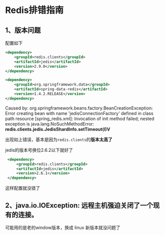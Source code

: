 # Redis排错指南

## 1、版本问题

配置如下

```xml
<dependency>
    <groupId>redis.clients</groupId>
    <artifactId>jedis</artifactId>
    <version>2.9.0</version>
</dependency>

<dependency>
    <groupId>org.springframework.data</groupId>
    <artifactId>spring-data-redis</artifactId>
    <version>1.4.2.RELEASE</version>
</dependency>
```

Caused by: org.springframework.beans.factory.BeanCreationException: Error creating bean with name 'jedisConnectionFactory' defined in class path resource [spring_redis.xml]: Invocation of init method failed; nested exception is java.lang.NoSuchMethodError: **redis.clients.jedis.JedisShardInfo.setTimeout(I)V**

出现如上错误，基本是因为`redis.clients`的**版本太高了**

jedis的版本号换位2.6.2以下就好了

```xml
 <dependency>
     <groupId>redis.clients</groupId>
     <artifactId>jedis</artifactId>
     <version>2.6.1</version>
 </dependency>
```

这样配置就没错了

## 2、java.io.IOException: 远程主机强迫关闭了一个现有的连接。

可能用的是老的window版本，换成 linux 新版本就没问题了